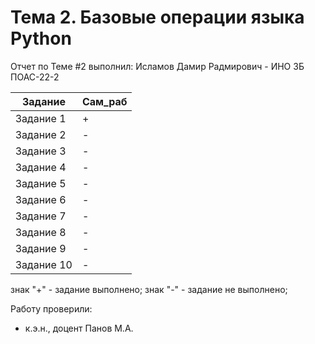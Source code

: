 # Тема 2. Базовые операции языка Python
Отчет по Теме #2 выполнил:
Исламов Дамир Радмирович - ИНО ЗБ ПОАС-22-2

| Задание    | Сам_раб |
|------------| ------ |
| Задание 1  | + | - |
| Задание 2  | - | - |
| Задание 3  | - | - |
| Задание 4  | - | - |
| Задание 5  | - | - |
| Задание 6  | - | - |
| Задание 7  | - | - |
| Задание 8  | - | - |
| Задание 9  | - | - |
| Задание 10 | - | - |

знак "+" - задание выполнено; знак "-" - задание не выполнено;

Работу проверили:
- к.э.н., доцент Панов М.А.


